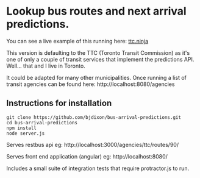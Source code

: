 Lookup bus routes and next arrival predictions. 
===============================================

You can see a live example of this running here: [ttc.ninja](http://ttc.ninja/)

This version is defaulting to the TTC (Toronto Transit Commission) as it's one of only a couple of transit services that implement the predictions API. Well... that and I live in Toronto. 

It could be adapted for many other municipalities. Once running a list of transit agencies can be found here: http://localhost:8080/agencies

Instructions for installation
-----------------------------

```shell
git clone https://github.com/bjdixon/bus-arrival-predictions.git
cd bus-arrival-predictions
npm install
node server.js
```

Serves restbus api eg: http://localhost:3000/agencies/ttc/routes/90/

Serves front end application (angular) eg: http://localhost:8080/

Includes a small suite of integration tests that require protractor.js to run.

